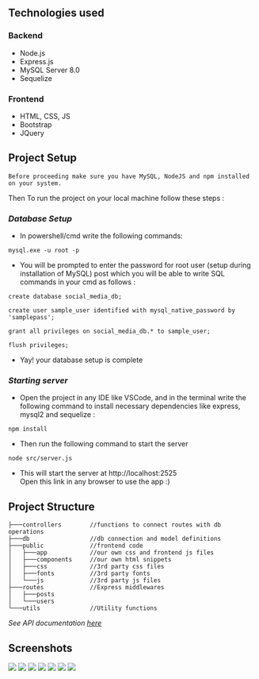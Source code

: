 ## Technologies used

### Backend
- Node.js
- Express.js
- MySQL Server 8.0
- Sequelize

### Frontend
- HTML, CSS, JS
- Bootstrap
- JQuery

## Project Setup
`Before proceeding make sure you have MySQL, NodeJS and npm installed on your system.` 

Then To run the project on your local machine follow these steps :  

### _Database Setup_
- In powershell/cmd write the following commands:    

```
mysql.exe -u root -p
```      

- You will be prompted to enter the password for root user (setup during installation of MySQL) post which you will be able to write SQL commands in your cmd as follows : 

```
create database social_media_db;

create user sample_user identified with mysql_native_password by 'samplepass';

grant all privileges on social_media_db.* to sample_user;

flush privileges;
```
- Yay! your database setup is complete

### _Starting server_
- Open the project in any IDE like VSCode, and in the terminal write the following command to install necessary dependencies like express, mysql2 and sequelize :    
    
```
npm install
```    

- Then run the following command to start the server    

```
node src/server.js
```

- This will start the server at  http://localhost:2525   
Open this link in any browser to use the app :)
      
## Project Structure
```
├───controllers        //functions to connect routes with db operations    
├───db                 //db connection and model definitions
├───public             //frontend code
│   ├───app            //our own css and frontend js files
│   ├───components     //our own html snippets
│   ├───css            //3rd party css files
│   ├───fonts          //3rd party fonts
│   └───js             //3rd party js files
├───routes             //Express middlewares
│   ├───posts          
│   └───users  
└───utils              //Utility functions
```

_See API documentation [here](API-Documentation.md)_

## Screenshots  

<img src="screenshots/all-posts.png">
<img src="screenshots/new-post.png">
<img src="screenshots/success.png">
<img src="screenshots/my-posts.png">
<img src="screenshots/post-comment.png">
<img src="screenshots/view-comments.png">
<img src="screenshots/responsive-ui.png">
